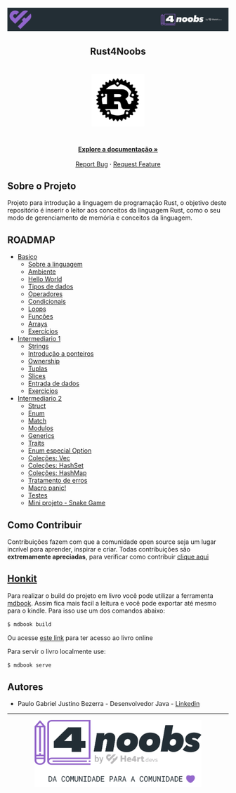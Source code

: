 <!-- Logo 4noobs -->

<p align="center">
  <a href="https://github.com/he4rt/4noobs" target="_blank">
    <img src="./src/assets/header_4noobs.svg">
  </a>
</p>

<!-- Title -->

<p align="center">
  <h2 align="center">Rust4Noobs</h2>

  <h1 align="center"><img src="./src/assets/rust.svg" alt="Imagem da linguagem" width="120"></h1>
  
  <p align="center">
    <br />
    <a href="#ROADMAP"><strong>Explore a documentação »</strong></a>
    <br />
    <br />
    <a href="https://github.com/pgjbz/rust4noobs/issues/new">Report Bug</a>
    ·
    <a href="https://github.com/pgjbz/rust4noobs/issues/new">Request Feature</a>
  </p>
</p>

## Sobre o Projeto
Projeto para introdução a linguagem de programação Rust, o objetivo deste repositório é inserir o leitor aos conceitos da linguagem Rust, como o seu modo de gerenciamento de memória e conceitos da linguagem.

## ROADMAP

- [Basico](./src/basic)
    - [Sobre a linguagem](./src/basic/01-about.md)
    - [Ambiente](./src/basic/02-environment.md)
    - [Hello World](./src/basic/03-hello-world.md)
    - [Tipos de dados](./src/basic/04-data-types.md)
    - [Operadores](./src/basic/05-operators.md)
    - [Condicionais](./src/basic/06-conditions.md)
    - [Loops](./src/basic/07-loops.md)
    - [Funções](./src/basic/08-functions.md)
    - [Arrays](./src/basic/09-arrays.md)
    - [Exercícios](./src/basic/10-exercises.md)
- [Intermediario 1](./src/intermediary-01)
    - [Strings](./src/intermediary-01/01-strings.md)
    - [Introdução a ponteiros](./src/intermediary-01/02-pointers-intro.md)
    - [Ownership](./src/intermediary-01/03-ownership.md)
    - [Tuplas](./src/intermediary-01/04-tuples.md)
    - [Slices](./src/intermediary-01/05-slices.md)
    - [Entrada de dados](./src/intermediary-01/06-user-input.md)
    - [Exercicios](./src/intermediary-01/07-exercises.md)
- [Intermediario 2](./src/intermediary-02)
    - [Struct](./src/intermediary-02/01-structs.md)
    - [Enum](./src/intermediary-02/02-enums.md)
    - [Match](./src/intermediary-02/03-match.md)
    - [Modulos](./src/intermediary-02/04-modules.md)
    - [Generics](./src/intermediary-02/05-generics.md)
    - [Traits](./src/intermediary-02/06-traits.md)
    - [Enum especial Option](./src/intermediary-02/07-option.md)
    - [Coleções: Vec](./src/intermediary-02/08-vec.md)
    - [Coleções: HashSet](./src/intermediary-02/09-hashset.md)
    - [Coleções: HashMap](./src/intermediary-02/10-hashmap.md)
    - [Tratamento de erros](./src/intermediary-02/11-result.md)
    - [Macro panic!](./src/intermediary-02/12-panic.md)
    - [Testes](./src/intermediary-02/13-tests.md)
    - [Mini projeto - Snake Game](./src/intermediary-02/14-snake.md)
    
## Como Contribuir

Contribuições fazem com que a comunidade open source seja um lugar incrível para aprender, inspirar e criar. Todas contribuições
são **extremamente apreciadas**, para verificar como contribuir [clique aqui](CONTRIBUTING.md)



## [Honkit](https://honkit.netlify.app/ebook.html)

Para realizar o build do projeto em livro você pode utilizar a ferramenta [mdbook](https://rust-lang.github.io/mdBook/). Assim fica mais facil a leitura e você pode exportar até mesmo para o kindle. Para isso use um dos comandos abaixo:

```sh
$ mdbook build
```
Ou acesse [este link](https://rust4noobs.pgjbz.dev/) para ter acesso ao livro online

Para servir o livro localmente use:

```sh
$ mdbook serve
```

## Autores

- Paulo Gabriel Justino Bezerra - Desenvolvedor Java - [Linkedin](https://www.linkedin.com/in/paulogjbezerra/)

---

<p align="center">
  <a href="https://github.com/he4rt/4noobs" target="_blank">
    <img src="./src/assets/footer_4noobs.svg" width="380">
  </a>
</p>